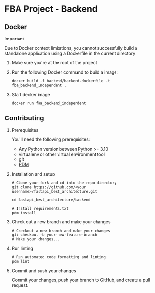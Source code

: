 # FBA Project - Backend

## Docker

> [!IMPORTANT]
> Due to Docker context limitations, you cannot successfully build a standalone application
> using a Dockerfile in the current directory

1. Make sure you're at the root of the project
2. Run the following Docker command to build a image:

   ```shell
   docker build -f backend/backend.dockerfile -t fba_backend_independent .
   ```

3. Start decker image

   ```shell
   docker run fba_backend_independent
   ```

## Contributing

1. Prerequisites

   You'll need the following prerequisites:
    - Any Python version between Python >= 3.10
    - virtualenv or other virtual environment tool
    - git
    - [PDM](https://pdm-project.org/latest/)

2. Installation and setup

   ```shell
   # Clone your fork and cd into the repo directory
   git clone https://github.com/<your username>/fastapi_best_architecture.git
   
   cd fastapi_best_architecture/backend
   
   # Install requirements.txt
   pdm install
   ```

3. Check out a new branch and make your changes

   ```shell
   # Checkout a new branch and make your changes
   git checkout -b your-new-feature-branch
   # Make your changes...
   ```

4. Run linting

   ```shell
   # Run automated code formatting and linting
   pdm lint
   ```

5. Commit and push your changes

   Commit your changes, push your branch to GitHub, and create a pull request.
